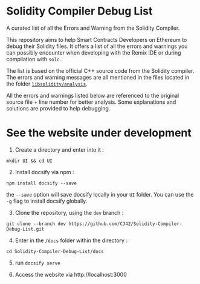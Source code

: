 # Solidity Compiler Debug List
A curated list of all the Errors and Warning from the Solidity Compiler.

This repository aims to help Smart Contracts Developers on Ethereum to debug their Solidity files. It offers a list of all the errors and warnings you can possibly encounter when developing with the Remix IDE or during compilation with `solc`.

The list is based on the official C++ source code from the Solidity compiler. The errors and warning messages are all mentioned in the files located in the folder [`libsolidity/analysis`](https://github.com/ethereum/solidity/tree/develop/libsolidity/analysis). 

All the errors and warnings listed below are referenced to the original source file + line number for better analysis. Some explanations and solutions are provided to help debugging.


# See the website under development

1) Create a directory and enter into it : 
```
mkdir UI && cd UI
```

2) Install docsify via npm : 

```
npm install docsify --save
```

the `--save` option will save docsify locally in your `UI` folder. 
You can use the `-g` flag to install docsify globally.

3) Clone the repository, using the `dev` branch : 

```
git clone --branch dev https://github.com/CJ42/Solidity-Compiler-Debug-List.git
```

4) Enter in the `/docs` folder within the directory : 
```
cd Solidity-Compiler-Debug-List/docs
```

5) run `docsify serve`

6) Access the website via http://localhost:3000
 

